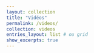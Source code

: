 ```yaml
---
layout: collection
title: "Vidéos"
permalink: /videos/
collection: videos
entries_layout: list # ou grid
show_excerpts: true
---
```

